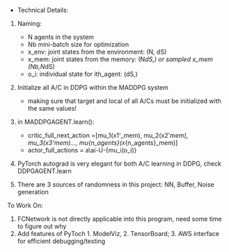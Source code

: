 - Technical Details:

1. Naming:
    - N agents in the system
    - Nb mini-batch size for optimization
    - x_env: joint states from the environment: (N, dS)
    - x_mem: joint states from the memory: (N*dS,) or sampled x_mem (Nb,N*dS)
    - o_i:   individual state for ith_agent: (dS,) 

2. Initialize all A/C in DDPG within the MADDPG system
    - making sure that target and local of all A/Cs must be initialized with the same values!

3. in MADDPGAGENT.learn():     
    - critic_full_next_action =[mu_1(x1'_mem), mu_2(x2'_mem), mu_3(x3'_mem)..., mu_{n_agents}(x_{n_agents}_mem)]
    - actor_full_actions = a\ai-U-{mu_i(o_i)}

4. PyTorch autograd is very elegant for both A/C learning in DDPG, check DDPGAGENT.learn
5. There are 3 sources of randomness in this project: NN, Buffer, Noise generation    

To Work On:
1. FCNetwork is not directly applicable into this program, need some time to figure out why
2. Add features of PyToch 1. ModelViz, 2. TensorBoard; 3. AWS interface for efficient debugging/testing
